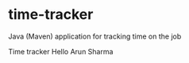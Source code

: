 # time-tracker
Java (Maven) application for tracking time on the job

Time tracker
Hello Arun Sharma
